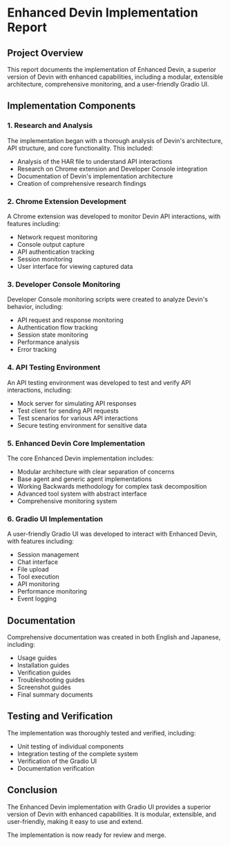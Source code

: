 # Enhanced Devin Implementation Report

## Project Overview

This report documents the implementation of Enhanced Devin, a superior version of Devin with enhanced capabilities, including a modular, extensible architecture, comprehensive monitoring, and a user-friendly Gradio UI.

## Implementation Components

### 1. Research and Analysis

The implementation began with a thorough analysis of Devin's architecture, API structure, and core functionality. This included:

- Analysis of the HAR file to understand API interactions
- Research on Chrome extension and Developer Console integration
- Documentation of Devin's implementation architecture
- Creation of comprehensive research findings

### 2. Chrome Extension Development

A Chrome extension was developed to monitor Devin API interactions, with features including:

- Network request monitoring
- Console output capture
- API authentication tracking
- Session monitoring
- User interface for viewing captured data

### 3. Developer Console Monitoring

Developer Console monitoring scripts were created to analyze Devin's behavior, including:

- API request and response monitoring
- Authentication flow tracking
- Session state monitoring
- Performance analysis
- Error tracking

### 4. API Testing Environment

An API testing environment was developed to test and verify API interactions, including:

- Mock server for simulating API responses
- Test client for sending API requests
- Test scenarios for various API interactions
- Secure testing environment for sensitive data

### 5. Enhanced Devin Core Implementation

The core Enhanced Devin implementation includes:

- Modular architecture with clear separation of concerns
- Base agent and generic agent implementations
- Working Backwards methodology for complex task decomposition
- Advanced tool system with abstract interface
- Comprehensive monitoring system

### 6. Gradio UI Implementation

A user-friendly Gradio UI was developed to interact with Enhanced Devin, with features including:

- Session management
- Chat interface
- File upload
- Tool execution
- API monitoring
- Performance monitoring
- Event logging

## Documentation

Comprehensive documentation was created in both English and Japanese, including:

- Usage guides
- Installation guides
- Verification guides
- Troubleshooting guides
- Screenshot guides
- Final summary documents

## Testing and Verification

The implementation was thoroughly tested and verified, including:

- Unit testing of individual components
- Integration testing of the complete system
- Verification of the Gradio UI
- Documentation verification

## Conclusion

The Enhanced Devin implementation with Gradio UI provides a superior version of Devin with enhanced capabilities. It is modular, extensible, and user-friendly, making it easy to use and extend.

The implementation is now ready for review and merge.
